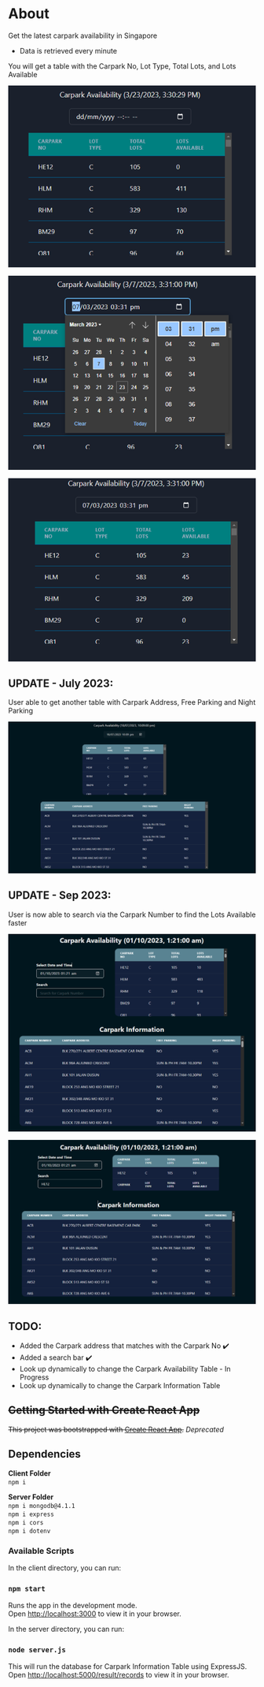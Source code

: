 # About

Get the latest carpark availability in Singapore

- Data is retrieved every minute

You will get a table with the Carpark No, Lot Type, Total Lots, and Lots Available

![main](https://github.com/Iamben0/carpark-webapp/blob/master/pics/main.PNG)

![changing of time stamp](https://github.com/Iamben0/carpark-webapp/blob/master/pics/changeTimestamp.PNG)

![after changes](https://github.com/Iamben0/carpark-webapp/blob/master/pics/afterTimestamp.PNG)

## UPDATE - July 2023:

User able to get another table with Carpark Address, Free Parking and Night Parking

![main_v2](https://github.com/Iamben0/carpark-webapp/blob/master/pics/main_v2.PNG)

## UPDATE - Sep 2023:

User is now able to search via the Carpark Number to find the Lots Available faster

![main_v3](https://github.com/Iamben0/carpark-webapp/blob/master/pics/main_v3.PNG)

![search changes](https://github.com/Iamben0/carpark-webapp/blob/master/pics/searchCarparkNumber.PNG)

## TODO:

- Added the Carpark address that matches with the Carpark No :heavy_check_mark:
- Added a search bar :heavy_check_mark:
 - Look up dynamically to change the Carpark Availability Table - In Progress
 - Look up dynamically to change the Carpark Information Table 

## ~~Getting Started with Create React App~~

~~This project was bootstrapped with [Create React App](https://github.com/facebook/create-react-app).~~ _Deprecated_

## Dependencies

**Client Folder**
<br/>
`npm i`

**Server Folder**
<br/>
`npm i mongodb@4.1.1`
<br/>
`npm i express`
<br/>
`npm i cors`
<br/>
`npm i dotenv`

### Available Scripts

In the client directory, you can run:

### `npm start`

Runs the app in the development mode.\
Open [http://localhost:3000](http://localhost:3000) to view it in your browser.

In the server directory, you can run:

### `node server.js`
 
This will run the database for Carpark Information Table using ExpressJS.
Open [http://localhost:5000/result/records](http://localhost:5000/result/records) to view it in your browser.
